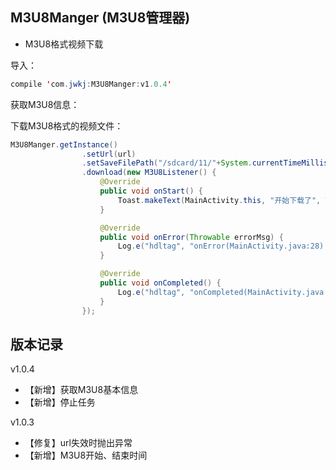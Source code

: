 ## M3U8Manger (M3U8管理器)

- M3U8格式视频下载


导入：

```java
compile 'com.jwkj:M3U8Manger:v1.0.4'
```

获取M3U8信息：

下载M3U8格式的视频文件：

```java
M3U8Manger.getInstance()
                .setUrl(url)
                .setSaveFilePath("/sdcard/11/"+System.currentTimeMillis()+".ts")
                .download(new M3U8Listener() {
                    @Override
                    public void onStart() {
                        Toast.makeText(MainActivity.this, "开始下载了", Toast.LENGTH_SHORT).show();
                    }

                    @Override
                    public void onError(Throwable errorMsg) {
                        Log.e("hdltag", "onError(MainActivity.java:28):下载出错了" + errorMsg);
                    }

                    @Override
                    public void onCompleted() {
                        Log.e("hdltag", "onCompleted(MainActivity.java:33):下载完成了");
                    }
                });
```
## 版本记录
v1.0.4
- 【新增】获取M3U8基本信息
- 【新增】停止任务

v1.0.3
- 【修复】url失效时抛出异常
- 【新增】M3U8开始、结束时间